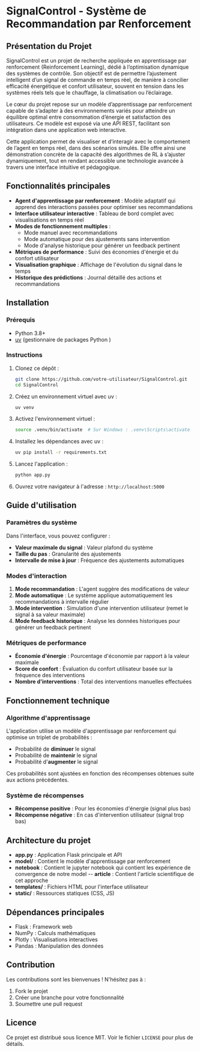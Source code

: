 # SignalControl - Système de Recommandation par Renforcement

## Présentation du Projet

SignalControl est un projet de recherche appliquée en apprentissage par renforcement (Reinforcement Learning), dédié à l’optimisation dynamique des systèmes de contrôle. Son objectif est de permettre l’ajustement intelligent d’un signal de commande en temps réel, de manière à concilier efficacité énergétique et confort utilisateur, souvent en tension dans les systèmes réels tels que le chauffage, la climatisation ou l’éclairage.

Le cœur du projet repose sur un modèle d’apprentissage par renforcement capable de s’adapter à des environnements variés pour atteindre un équilibre optimal entre consommation d’énergie et satisfaction des utilisateurs. Ce modèle est exposé via une API REST, facilitant son intégration dans une application web interactive.

Cette application permet de visualiser et d’interagir avec le comportement de l’agent en temps réel, dans des scénarios simulés. Elle offre ainsi une démonstration concrète de la capacité des algorithmes de RL à s’ajuster dynamiquement, tout en rendant accessible une technologie avancée à travers une interface intuitive et pédagogique.

## Fonctionnalités principales

- **Agent d'apprentissage par renforcement** : Modèle adaptatif qui apprend des interactions passées pour optimiser ses recommandations
- **Interface utilisateur interactive** : Tableau de bord complet avec visualisations en temps réel
- **Modes de fonctionnement multiples** :
  - Mode manuel avec recommandations
  - Mode automatique pour des ajustements sans intervention
  - Mode d'analyse historique pour générer un feedback pertinent
- **Métriques de performance** : Suivi des économies d'énergie et du confort utilisateur
- **Visualisation graphique** : Affichage de l'évolution du signal dans le temps
- **Historique des prédictions** : Journal détaillé des actions et recommandations

## Installation

### Prérequis
- Python 3.8+
- [uv](https://github.com/astral-sh/uv) (gestionnaire de packages Python )

### Instructions

1. Clonez ce dépôt :
   ```bash
   git clone https://github.com/votre-utilisateur/SignalControl.git
   cd SignalControl
   ```

2. Créez un environnement virtuel avec uv :
   ```bash
   uv venv
   ```

3. Activez l'environnement virtuel :
   ```bash
   source .venv/bin/activate  # Sur Windows : .venv\Scripts\activate
   ```

4. Installez les dépendances avec uv :
   ```bash
   uv pip install -r requirements.txt
   ```

5. Lancez l'application :
   ```bash
   python app.py
   ```

6. Ouvrez votre navigateur à l'adresse : `http://localhost:5000`

## Guide d'utilisation

### Paramètres du système

Dans l'interface, vous pouvez configurer :
- **Valeur maximale du signal** : Valeur plafond du système
- **Taille du pas** : Granularité des ajustements
- **Intervalle de mise à jour** : Fréquence des ajustements automatiques

### Modes d'interaction

1. **Mode recommandation** : L'agent suggère des modifications de valeur
2. **Mode automatique** : Le système applique automatiquement les recommandations à intervalle régulier
3. **Mode intervention** : Simulation d'une intervention utilisateur (remet le signal à sa valeur maximale)
4. **Mode feedback historique** : Analyse les données historiques pour générer un feedback pertinent

### Métriques de performance

- **Économie d'énergie** : Pourcentage d'économie par rapport à la valeur maximale
- **Score de confort** : Évaluation du confort utilisateur basée sur la fréquence des interventions
- **Nombre d'interventions** : Total des interventions manuelles effectuées

## Fonctionnement technique

### Algorithme d'apprentissage

L'application utilise un modèle d'apprentissage par renforcement qui optimise un triplet de probabilités :
- Probabilité de **diminuer** le signal
- Probabilité de **maintenir** le signal
- Probabilité d'**augmenter** le signal

Ces probabilités sont ajustées en fonction des récompenses obtenues suite aux actions précédentes.

### Système de récompenses

- **Récompense positive** : Pour les économies d'énergie (signal plus bas)
- **Récompense négative** : En cas d'intervention utilisateur (signal trop bas)

## Architecture du projet

- **app.py** : Application Flask principale et API
- **model/** : Contient le modèle d'apprentissage par renforcement
- **notebook** : Contient le jupyter notebook qui contient les expérience de convergence de notre model
-- **article** : Contient l'article scientifique de cet approche
- **templates/** : Fichiers HTML pour l'interface utilisateur
- **static/** : Ressources statiques (CSS, JS)

## Dépendances principales

- Flask : Framework web
- NumPy : Calculs mathématiques
- Plotly : Visualisations interactives
- Pandas : Manipulation des données

## Contribution

Les contributions sont les bienvenues ! N'hésitez pas à :
1. Fork le projet
2. Créer une branche pour votre fonctionnalité
3. Soumettre une pull request

## Licence

Ce projet est distribué sous licence MIT. Voir le fichier `LICENSE` pour plus de détails.